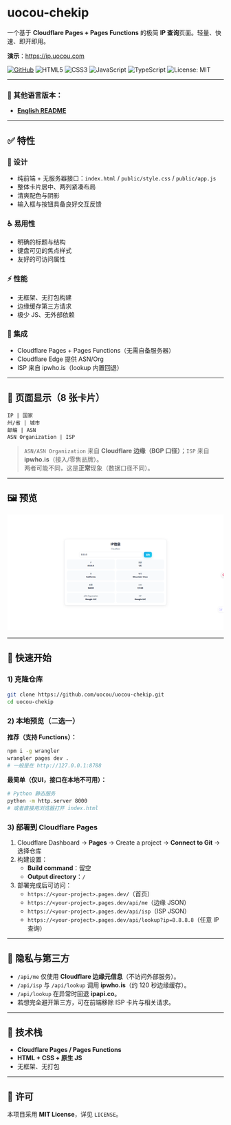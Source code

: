 # uocou-chekip

一个基于 **Cloudflare Pages + Pages Functions** 的极简 **IP 查询**页面。轻量、快速、即开即用。

**演示**：https://ip.uocou.com 

[![GitHub](https://img.shields.io/badge/GitHub-uocou%2Fuocou--chekip-181717?logo=github)](https://github.com/uocou/uocou-chekip)
![HTML5](https://img.shields.io/badge/HTML5-E34F26?logo=html5&logoColor=fff)
![CSS3](https://img.shields.io/badge/CSS3-1572B6?logo=css3&logoColor=fff)
![JavaScript](https://img.shields.io/badge/JavaScript-F7DF1E?logo=javascript&logoColor=000)
![TypeScript](https://img.shields.io/badge/TypeScript-3178C6?logo=typescript&logoColor=fff)
![License: MIT](https://img.shields.io/badge/License-MIT-2ea44f)

---

### 📖 其他语言版本：
- **[English README](README.md)**

---

## ✅ 特性

### 🎨 设计
- 纯前端 + 无服务器接口：`index.html` / `public/style.css` / `public/app.js`
- 整体卡片居中、两列紧凑布局
- 清爽配色与阴影
- 输入框与按钮具备良好交互反馈

### ♿ 易用性
- 明确的标题与结构
- 键盘可见的焦点样式
- 友好的可访问属性

### ⚡ 性能
- 无框架、无打包构建
- 边缘缓存第三方请求
- 极少 JS、无外部依赖

### 🔌 集成
- Cloudflare Pages + Pages Functions（无需自备服务器）
- Cloudflare Edge 提供 ASN/Org
- ISP 来自 ipwho.is（lookup 内置回退）

---

## 🔎 页面显示（8 张卡片）

```
IP | 国家
州/省 | 城市
邮编 | ASN
ASN Organization | ISP
```

> `ASN/ASN Organization` 来自 **Cloudflare 边缘（BGP 口径）**；`ISP` 来自 **ipwho.is**（接入/零售品牌）。  
> 两者可能不同，这是**正常**现象（数据口径不同）。

---

## 🖼 预览

![预览图](/preview.png)

---

## 🚀 快速开始

### 1) 克隆仓库
```bash
git clone https://github.com/uocou/uocou-chekip.git
cd uocou-chekip
```

### 2) 本地预览（二选一）

**推荐（支持 Functions）：**
```bash
npm i -g wrangler
wrangler pages dev .
# 一般是在 http://127.0.0.1:8788
```

**最简单（仅UI，接口在本地不可用）：**
```bash
# Python 静态服务
python -m http.server 8000
# 或者直接用浏览器打开 index.html
```

### 3) 部署到 Cloudflare Pages
1. Cloudflare Dashboard → **Pages** → Create a project → **Connect to Git** → 选择仓库  
2. 构建设置：
   - **Build command**：留空
   - **Output directory**：`/`
3. 部署完成后可访问：
   - `https://<your-project>.pages.dev/`（首页）
   - `https://<your-project>.pages.dev/api/me`（边缘 JSON）
   - `https://<your-project>.pages.dev/api/isp`（ISP JSON）
   - `https://<your-project>.pages.dev/api/lookup?ip=8.8.8.8`（任意 IP 查询）

---

## 🔐 隐私与第三方

- `/api/me` 仅使用 **Cloudflare 边缘元信息**（不访问外部服务）。
- `/api/isp` 与 `/api/lookup` 调用 **ipwho.is**（约 120 秒边缘缓存）。
- `/api/lookup` 在异常时回退 **ipapi.co**。
- 若想完全避开第三方，可在前端移除 ISP 卡片与相关请求。

---

## 🧰 技术栈
- **Cloudflare Pages / Pages Functions**
- **HTML + CSS + 原生 JS**
- 无框架、无打包

---

## 📜 许可

本项目采用 **MIT License**，详见 `LICENSE`。

